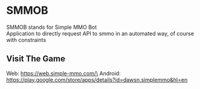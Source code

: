 # SMMOB

SMMOB stands for Simple MMO Bot\
Application to directly request API to smmo in an automated way, of course with constraints

## Visit The Game
Web: https://web.simple-mmo.com/\
Android: https://play.google.com/store/apps/details?id=dawsn.simplemmo&hl=en